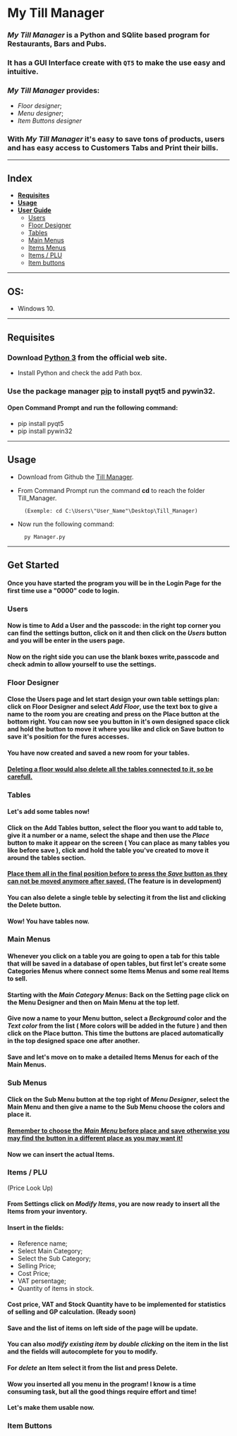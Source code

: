 # My Till Manager

### **_My Till Manager_** is a Python and SQlite based program for Restaurants, Bars and Pubs.
### It has a GUI Interface create with `QT5` to make the use easy and intuitive.
### **_My Till Manager_** provides:
- _Floor designer_;
- _Menu designer_;
- _Item Buttons designer_
### With **_My Till Manager_** it's easy to save tons of products,  users and has easy access to Customers Tabs and Print their bills.
***
## Index
- **[Requisites](#Requisites)**
- **[Usage](#Usage)**
- **[User Guide](#Get-Started)**
  - [Users](#Users)
  - [Floor Designer](#Floor-Designer)
  - [Tables](#Tables)
  - [Main Menus](#Main-Menus)
  - [Items Menus](#Sub-Menus)
  - [Items / PLU](#Items-/-PLU)
  - [Item buttons](#Item-Buttons)
***
## OS:
 - Windows 10.
*** 
## Requisites
### Download [Python 3](https://www.python.org/downloads/release/python-391/) from the official web site.
 - Install Python and check the add Path box.
### Use the package manager [pip](https://pip.pypa.io/en/stable/) to install pyqt5 and pywin32.
#### Open Command Prompt and run the following command:
- pip install pyqt5
- pip install pywin32
***
## Usage
- Download from Github the [Till Manager](https://github.com/Andollini89/Till_manager.git).
- From Command Prompt run the command __cd__ to reach the folder Till_Manager.

        (Exemple: cd C:\Users\"User_Name"\Desktop\Till_Manager) 
- Now run the following command:
        
        py Manager.py
***
## Get Started
#### Once you have started the program you will be in the Login Page for the first time use a "0000" code to login.
### **Users**
#### Now is time to __Add a User__ and the passcode: in the right top corner you can find the settings button, click on it and then click on the **_Users_** button and you will be enter in the users page.
#### Now on the right side you can use the blank boxes write,passcode and check admin to allow yourself to use the settings.
### **Floor Designer**
#### Close the **Users** page and let start design your own table settings plan: click on **Floor Designer** and select **_Add Floor_**, use the text box to give a name to the room you are creating and press on the **Place** button at the bottom right. You can now see you button in it's own designed space click and hold the button to move it where you like and click on __Save__ button to save it's position for the fures accesses.
#### You have now created and saved a new room for your tables. 
#### [__Deleting a floor would also delete all the tables connected to it, so be carefull.__](#)
### **Tables**
#### Let's add some tables now! 

#### Click on the __Add Tables__ button, select the floor you want to add table to, give it a number or a name, select the shape and then use the **_Place_** button to make it appear on the screen ( You can place as many tables you like before save ), click and hold the table you've created to move it around the tables section.

#### [**Place them all in the final position before to press the _Save_ button as they can not be moved anymore after saved**.](#) (The feature is in development) 

#### You can also delete a single teble by selecting it from the list and clicking the __Delete__ button.

#### Wow! You have tables now.
### **Main Menus**
#### Whenever you click on a table you are going to open a tab for this table that will be saved in a database of open tables, but first let's create some __Categories Menus__ where connect some __Items Menus__ and some real __Items__ to sell.

#### Starting with the **_Main Category Menus_**: Back on the Setting page  click on the __Menu Designer__ and then on __Main Menu__ at the top letf.

#### Give now a name to your Menu button, select a _Beckground_ color and the _Text color_ from the list ( More colors will be added in the future ) and then click on the __Place__ button. This time the buttons are placed automatically in the top designed space one after another.
#### __Save__ and let's move on to make a detailed __Items Menus__ for each of the __Main Menus__.
### **Sub Menus**
#### Click on the __Sub Menu__ button at the top right of _Menu Designer_, select the __Main Menu__ and then give a name to the __Sub Menu__ choose the colors and place it.
#### [**Remember to choose the _Main Menu_ before place and save otherwise you may find the button in a different place as you may want it!**](#)

#### Now we can insert the actual __Items__.
### **Items / PLU**
(Price Look Up)
#### From __Settings__ click on **_Modify Items_**, you are now ready to insert all the Items from your inventory.
#### Insert in the fields:
- Reference name;
- Select Main Category;
- Select the Sub Category;
- Selling Price;
- Cost Price;
- VAT persentage;
- Quantity of items in stock.
#### __Cost price__, __VAT__ and __Stock Quantity__ have to be implemented for statistics of selling and GP calculation. (Ready soon)
#### **Save** and the list of items on left side of the page will be update.
#### You can also _modify existing item_ by _double clicking_ on the item in the list and the fields will autocomplete for you to modify.
#### For _delete_ an __Item__ select it from the list and press __Delete__.
#### Wow you inserted all you menu in the program! I know is a time consuming task, but all the good things require effort and time!
#### Let's make them usable now.

### **Item Buttons**